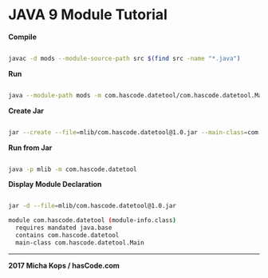 # JAVA 9 Module Tutorial

**Compile**

```bash

javac -d mods --module-source-path src $(find src -name "*.java")

```

**Run**

```bash

java --module-path mods -m com.hascode.datetool/com.hascode.datetool.Main

```

**Create Jar**

```bash

jar --create --file=mlib/com.hascode.datetool@1.0.jar --main-class=com.hascode.datetool.Main -C mods/com.hascode.datetool .

```

**Run from Jar**

```bash

java -p mlib -m com.hascode.datetool

```

**Display Module Declaration**

```bash

jar -d --file=mlib/com.hascode.datetool@1.0.jar                                                                                                                                                                                                                        1 ↵

module com.hascode.datetool (module-info.class)
  requires mandated java.base
  contains com.hascode.datetool
  main-class com.hascode.datetool.Main

```

------

**2017 Micha Kops / hasCode.com**
